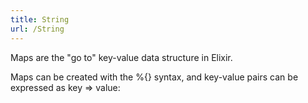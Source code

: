 ```yaml
---
title: String
url: /String
---
```


Maps are the "go to" key-value data structure in Elixir.

Maps can be created with the %{} syntax, and key-value pairs can be expressed as key => value:
